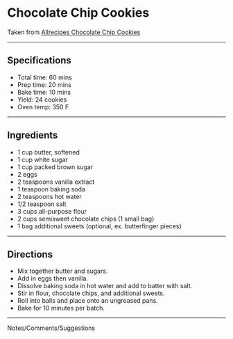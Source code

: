 # Chocolate Chip Cookies


Taken from
[Allrecipes Chocolate Chip Cookies](https://www.allrecipes.com/recipe/10813/best-chocolate-chip-cookies/)

---
## Specifications
- Total time: 60 mins
- Prep time: 20 mins
- Bake time: 10 mins
- Yield: 24 cookies
- Oven temp: 350 F


---
## Ingredients

- 1 cup butter, softened
- 1 cup white sugar
- 1 cup packed brown sugar
- 2 eggs
- 2 teaspoons vanilla extract
- 1 teaspoon baking soda
- 2 teaspoons hot water
- 1/2 teaspoon salt
- 3 cups all-purpose flour
- 2 cups semisweet chocolate chips (1 small bag)
- 1 bag additional sweets (optional, ex. butterfinger pieces)

---
## Directions

- Mix together butter and sugars.
- Add in eggs then vanilla.
- Dissolve baking soda in hot water and add to batter with salt.
- Stir in flour, chocolate chips, and additional sweets.
- Roll into balls and place onto an ungreased pans. 
- Bake for 10 minutes per batch.

---
Notes/Comments/Suggestions

